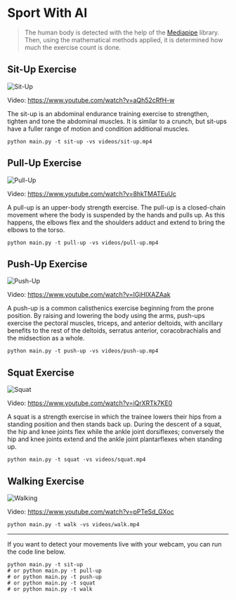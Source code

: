 # Sport With AI

> The human body is detected with the help of the [Mediapipe](https://github.com/google/mediapipe) library. Then, using the mathematical methods applied, it is determined how much the exercise count is done.

## Sit-Up Exercise
![Sit-Up](https://github.com/Furkan-Gulsen/Sport-With-AI/blob/main/output/output%20sit-up.gif)

Video: https://www.youtube.com/watch?v=aQh52cRfH-w

The sit-up is an abdominal endurance training exercise to strengthen, tighten and tone the abdominal muscles. It is similar to a crunch, but sit-ups have a fuller range of motion and condition additional muscles.
```
python main.py -t sit-up -vs videos/sit-up.mp4
```


## Pull-Up Exercise
![Pull-Up](https://github.com/Furkan-Gulsen/Sport-With-AI/blob/main/output/output%20pull-up.gif?raw=true)

Video: https://www.youtube.com/watch?v=8hkTMATEuUc

A pull-up is an upper-body strength exercise. The pull-up is a closed-chain movement where the body is suspended by the hands and pulls up. As this happens, the elbows flex and the shoulders adduct and extend to bring the elbows to the torso.
```
python main.py -t pull-up -vs videos/pull-up.mp4
```


## Push-Up Exercise
![Push-Up](https://github.com/Furkan-Gulsen/Sport-With-AI/blob/main/output/output%20push-up.gif?raw=true)

Video: https://www.youtube.com/watch?v=IGjHIXAZAak

A push-up is a common calisthenics exercise beginning from the prone position. By raising and lowering the body using the arms, push-ups exercise the pectoral muscles, triceps, and anterior deltoids, with ancillary benefits to the rest of the deltoids, serratus anterior, coracobrachialis and the midsection as a whole. 
```
python main.py -t push-up -vs videos/push-up.mp4
```


## Squat Exercise
![Squat](https://github.com/Furkan-Gulsen/Sport-With-AI/blob/main/output/output%20squat.gif)

Video: https://www.youtube.com/watch?v=iQrXRTk7KE0

A squat is a strength exercise in which the trainee lowers their hips from a standing position and then stands back up. During the descent of a squat, the hip and knee joints flex while the ankle joint dorsiflexes; conversely the hip and knee joints extend and the ankle joint plantarflexes when standing up.
```
python main.py -t squat -vs videos/squat.mp4
```


## Walking Exercise
![Walking](https://github.com/Furkan-Gulsen/Sport-With-AI/blob/main/output/output%20walking%20exercise.gif)

Video: https://www.youtube.com/watch?v=pPTeSd_GXoc

```
python main.py -t walk -vs videos/walk.mp4
```

---

If you want to detect your movements live with your webcam, you can run the code line below.
```
python main.py -t sit-up
# or python main.py -t pull-up
# or python main.py -t push-up
# or python main.py -t squat
# or python main.py -t walk
```
